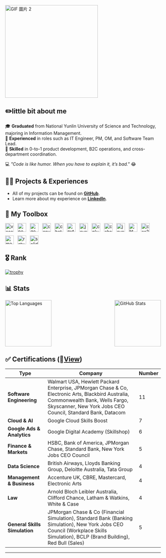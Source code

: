 <div style="display: flex; align-items: center; gap: 10px;">
  <img src="https://media3.giphy.com/media/v1.Y2lkPTc5MGI3NjExb3BsdGVrd2F1enA1bmtnaGJudjF6cTJkeDczNTF3NG15cTJoZXBsMCZlcD12MV9pbnRlcm5hbF9naWZfYnlfaWQmY3Q9cw/ZxkIpml8oaFji4IRpz/giphy.gif" alt="GIF 圖片 2" style="width: 300px; height: auto;">
</div>

## ✏️little bit about me


🎓 **Graduated** from National Yunlin University of Science and Technology, majoring in Information Management.  
💼 **Experienced** in roles such as IT Engineer, PM, OM, and Software Team Lead.  
🚀 **Skilled** in 0-to-1 product development, B2C operations, and cross-department coordination.  

💻 *"Code is like humor. When you have to explain it, it’s bad."* 😂


## 👨‍💻 Projects & Experiences

- All of my projects can be found on **[GitHub](https://github.com/chase5ws)**.  
- Learn more about my experience on **[LinkedIn](https://www.linkedin.com/in/chase5ws/)**.


## 🧰 My Toolbox

<div style="display: flex; align-items: center; gap: 12px; flex-wrap: wrap;">
  <img src="https://cdn.jsdelivr.net/gh/devicons/devicon/icons/vscode/vscode-original.svg" alt="vscode logo" height="28px" width="28px" />
  <img src="https://img.icons8.com/?size=100&id=kTTt25v6Drpd&format=png&color=000000" alt="power automate logo" height="28px" width="28px" />
  <img src="https://cdn.jsdelivr.net/gh/devicons/devicon/icons/googlecloud/googlecloud-original.svg" alt="googlecloud logo" height="28px" width="28px" />
  <img src="https://cdn.jsdelivr.net/gh/devicons/devicon/icons/canva/canva-original.svg" alt="canva logo" height="28px" width="28px" />
  <img src="https://upload.wikimedia.org/wikipedia/commons/0/04/ChatGPT_logo.svg" alt="chatgpt logo" height="28px" width="28px" />
  <img src="https://cdn.jsdelivr.net/gh/devicons/devicon/icons/python/python-original.svg" alt="python logo" height="28px" width="28px" />
  <img src="https://cdn.jsdelivr.net/gh/devicons/devicon/icons/java/java-original.svg" alt="java logo" height="28px" width="28px" />
  <img src="https://cdn.jsdelivr.net/gh/devicons/devicon/icons/cplusplus/cplusplus-original.svg" alt="cplusplus logo" height="28px" width="28px" />
  <img src="https://cdn.jsdelivr.net/gh/devicons/devicon/icons/csharp/csharp-original.svg" alt="csharp logo" height="28px" width="28px" />
  <img src="https://cdn.jsdelivr.net/gh/devicons/devicon/icons/javascript/javascript-original.svg" alt="javascript logo" height="28px" width="28px" />
  <img src="https://cdn.jsdelivr.net/gh/devicons/devicon/icons/html5/html5-original.svg" alt="html5 logo" height="28px" width="28px" />
  <img src="https://cdn.jsdelivr.net/gh/devicons/devicon/icons/css3/css3-original.svg" alt="css3 logo" height="28px" width="28px" />
  <img src="https://cdn.jsdelivr.net/gh/devicons/devicon/icons/matlab/matlab-original.svg" alt="matlab logo" height="28px" width="28px" />
  <img src="https://cdn.jsdelivr.net/gh/devicons/devicon@latest/icons/r/r-plain.svg" alt="rstudio logo" height="28px" width="28px" />
  <img src="https://img.icons8.com/?size=100&id=HOpiPSjPWNNd&format=png&color=000000" alt="solidity logo" height="28px" width="28px" />
</div>





## 🎖️ Rank

[![trophy](https://github-profile-trophy.vercel.app/?username=chase5ws&theme=juicyfresh)](https://github.com/chase5ws/github-profile-trophy)


## 📊 Stats

<div style="display: flex; justify-content: space-between; align-items: center; gap: 10px;">
  <img src="https://github-readme-stats.vercel.app/api/top-langs?username=chase5ws&show_icons=true&locale=en&layout=compact&theme=tokyonight" alt="Top Languages" style="height: 150px;" />
  <img src="https://github-readme-stats.vercel.app/api?username=chase5ws&show_icons=true&theme=tokyonight" alt="GitHub Stats" style="height: 150px;" />
</div>


## ✅ Certifications (📂[View](./certificate))

| **Type**                           | **Company**                                                                                          | **Number** |
|------------------------------------|---------------------------------------------------------------------------------------------------|--------------|
| **Software Engineering**           | Walmart USA, Hewlett Packard Enterprise, JPMorgan Chase & Co, Electronic Arts, Blackbird Australia, Commonwealth Bank, Wells Fargo, Skyscanner, New York Jobs CEO Council, Standard Bank, Datacom | 11           |
| **Cloud & AI**                     | Google Cloud Skills Boost                                                                         | 7            |
| **Google Ads & Analytics**         | Google Digital Academy (Skillshop)                                                               | 6            |
| **Finance & Markets**              | HSBC, Bank of America, JPMorgan Chase, Standard Bank, New York Jobs CEO Council                  | 5            |
| **Data Science**                   | British Airways, Lloyds Banking Group, Deloitte Australia, Tata Group                            | 4            |
| **Management & Business**          | Accenture UK, CBRE, Mastercard, Electronic Arts                                                  | 4            |
| **Law**                            | Arnold Bloch Leibler Australia, Clifford Chance, Latham & Watkins, White & Case                  | 4            |
| **General Skills Simulation**      | JPMorgan Chase & Co (Financial Simulation), Standard Bank (Banking Simulation), New York Jobs CEO Council (Workplace Skills Simulation), BCLP (Brand Building), Red Bull (Sales) | 5            |

---



